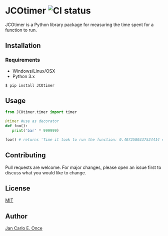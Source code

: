 # JCOtimer ![CI status](https://img.shields.io/badge/build-passing-brightgreen.svg)

JCOtimer is a Python library package for measuring the time spent for a function to run.

## Installation

### Requirements
* Windows/Linux/OSX
* Python 3.x

`$ pip install JCOtimer`

## Usage

```python
from JCOtimer.timer import timer

@timer #use as decorator
def foo():
   print('bar' * 999999)

foo() # returns 'Time it took to run the function: 0.4072580337524414 secs'

```


## Contributing
Pull requests are welcome. For major changes, please open an issue first to discuss what you would like to change.


## License
[MIT](https://choosealicense.com/licenses/mit/)

## Author
[Jan Carlo E. Once](https://www.facebook.com/jancarlo.once)

